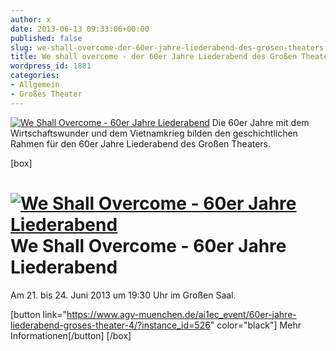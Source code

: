 ```yaml
---
author: x
date: 2013-06-13 09:33:06+00:00
published: false
slug: we-shall-overcome-der-60er-jahre-liederabend-des-grosen-theaters
title: We shall overcome - der 60er Jahre Liederabend des Großen Theaters
wordpress_id: 1881
categories:
- Allgemein
- Großes Theater
---
```


[![We Shall Overcome - 60er Jahre Liederabend](/wp-content/uploads/2013/04/AGV_Flyer_60er_2013.jpg)](https://www.agv-muenchen.de/ai1ec_event/60er-jahre-liederabend-groses-theater-4/?instance_id=526)
Die 60er Jahre mit dem Wirtschaftswunder und dem Vietnamkrieg bilden den geschichtlichen Rahmen für den 60er Jahre Liederabend des Großen Theaters.

[box]

# [![We Shall Overcome - 60er Jahre Liederabend](/wp-content/uploads/2013/04/AGV_Flyer_60er_2013.jpg)](https://www.agv-muenchen.de/ai1ec_event/60er-jahre-liederabend-groses-theater-4/?instance_id=526)We Shall Overcome - 60er Jahre Liederabend

Am 21. bis 24. Juni 2013 um 19:30 Uhr im Großen Saal.

[button link="https://www.agv-muenchen.de/ai1ec_event/60er-jahre-liederabend-groses-theater-4/?instance_id=526" color="black"] Mehr Informationen[/button]
[/box]

